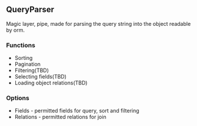 ## QueryParser

Magic layer, pipe, made for parsing the query string into the object  readable by orm.

### Functions

- Sorting
- Pagination
- Filtering(TBD)
- Selecting fields(TBD)
- Loading object relations(TBD)

### Options

- Fields - permitted fields for query, sort and filtering
- Relations - permitted relations for join